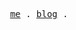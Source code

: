 <p align="center">
  <samp>
    <a href="https://caterpillar-soft.com">me</a> .
    <a href="https://leetcode.cn/u/caterpi11ar/">blog</a> .
  </samp>
</p>